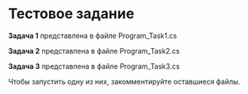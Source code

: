 ﻿# Тестовое задание

**Задача 1** представлена в файле Program_Task1.cs

**Задача 2** представлена в файле Program_Task2.cs

**Задача 3** представлена в файле Program_Task3.cs

Чтобы запустить одну из них, закомментируйте оставшиеся файлы.

